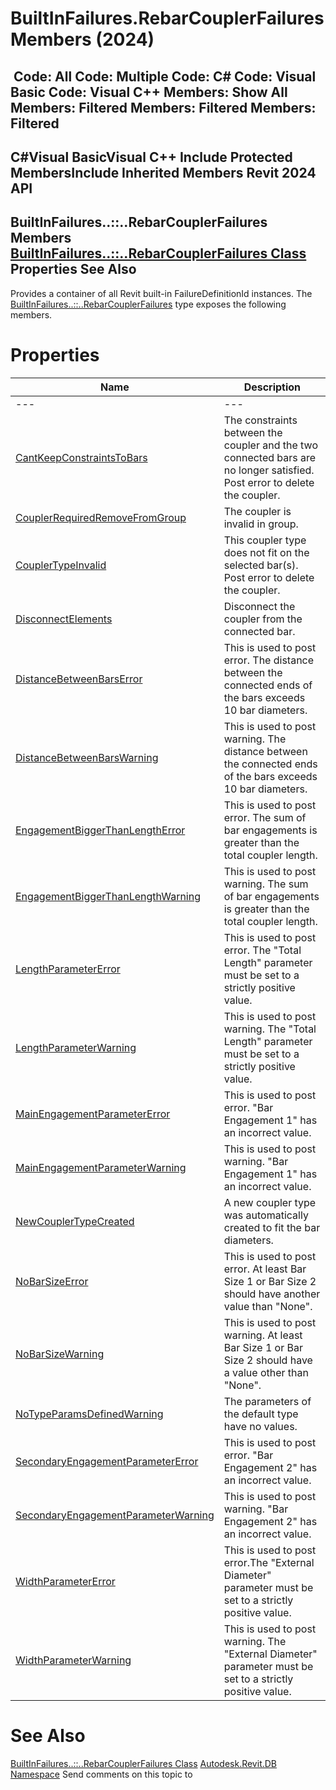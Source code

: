# BuiltInFailures.RebarCouplerFailures Members (2024)

﻿
 Code: All Code: Multiple Code: C# Code: Visual Basic Code: Visual C++  Members: Show All Members: Filtered Members: Filtered Members: Filtered   
---  
C#Visual BasicVisual C++
Include Protected MembersInclude Inherited Members
Revit 2024 API  
---  
BuiltInFailures..::..RebarCouplerFailures Members  
[BuiltInFailures..::..RebarCouplerFailures Class](f1af7139-8dc7-c6de-b703-b01eb95fdff3.md "BuiltInFailures.RebarCouplerFailures Class") Properties See Also  
---  
Provides a container of all Revit built-in FailureDefinitionId instances.
The [BuiltInFailures..::..RebarCouplerFailures](f1af7139-8dc7-c6de-b703-b01eb95fdff3.md "BuiltInFailures.RebarCouplerFailures Class") type exposes the following members.
# Properties
| Name | Description |
| --- | --- |
| --- | --- | --- |
| [CantKeepConstraintsToBars](92b1d6c6-5e03-9414-ba4f-66c9090044a2.md "CantKeepConstraintsToBars Property") | The constraints between the coupler and the two connected bars are no longer satisfied. Post error to delete the coupler. |
| [CouplerRequiredRemoveFromGroup](60730f9c-74a5-9ee9-4acc-d0f96283ee1e.md "CouplerRequiredRemoveFromGroup Property") | The coupler is invalid in group. |
| [CouplerTypeInvalid](83dffa17-a810-b1a1-927b-fd18a76aca5a.md "CouplerTypeInvalid Property") | This coupler type does not fit on the selected bar(s). Post error to delete the coupler. |
| [DisconnectElements](19dafbc8-d4b0-dc39-3242-0a37c95ec44f.md "DisconnectElements Property") | Disconnect the coupler from the connected bar. |
| [DistanceBetweenBarsError](3874401a-e754-c985-7c7d-0c48c3106257.md "DistanceBetweenBarsError Property") | This is used to post error. The distance between the connected ends of the bars exceeds 10 bar diameters. |
| [DistanceBetweenBarsWarning](91b18d1e-0df7-c438-2a0b-54c97c55524e.md "DistanceBetweenBarsWarning Property") | This is used to post warning. The distance between the connected ends of the bars exceeds 10 bar diameters. |
| [EngagementBiggerThanLengthError](2083e5fa-8920-6e91-e9d9-30973b12d409.md "EngagementBiggerThanLengthError Property") | This is used to post error. The sum of bar engagements is greater than the total coupler length. |
| [EngagementBiggerThanLengthWarning](71179097-aa4b-63e8-87a2-765ae08953aa.md "EngagementBiggerThanLengthWarning Property") | This is used to post warning. The sum of bar engagements is greater than the total coupler length. |
| [LengthParameterError](4e3f31fd-8b17-e0b7-d9a2-5637384ea803.md "LengthParameterError Property") | This is used to post error. The "Total Length" parameter must be set to a strictly positive value. |
| [LengthParameterWarning](9d841342-d2de-be3b-f034-3a5d986b8f37.md "LengthParameterWarning Property") | This is used to post warning. The "Total Length" parameter must be set to a strictly positive value. |
| [MainEngagementParameterError](d23c0c68-b464-b9d3-4385-833edd687207.md "MainEngagementParameterError Property") | This is used to post error. "Bar Engagement 1" has an incorrect value. |
| [MainEngagementParameterWarning](ad7d5a9b-c776-bfa7-ea1c-4b1a91c3f7c5.md "MainEngagementParameterWarning Property") | This is used to post warning. "Bar Engagement 1" has an incorrect value. |
| [NewCouplerTypeCreated](05633cfb-accb-a9fe-15f2-b59bc6990876.md "NewCouplerTypeCreated Property") | A new coupler type was automatically created to fit the bar diameters. |
| [NoBarSizeError](9014e174-dd82-a368-48cd-5e398c984777.md "NoBarSizeError Property") | This is used to post error. At least Bar Size 1 or Bar Size 2 should have another value than "None". |
| [NoBarSizeWarning](2dd57241-1e01-291c-52ec-1c279fbbfa2a.md "NoBarSizeWarning Property") | This is used to post warning. At least Bar Size 1 or Bar Size 2 should have a value other than "None". |
| [NoTypeParamsDefinedWarning](bdfe2f34-b502-1b60-c9cb-d89c3033ed8b.md "NoTypeParamsDefinedWarning Property") | The parameters of the default type have no values. |
| [SecondaryEngagementParameterError](2cdc39c6-5ea0-a176-4d98-b62ba650febe.md "SecondaryEngagementParameterError Property") | This is used to post error. "Bar Engagement 2" has an incorrect value. |
| [SecondaryEngagementParameterWarning](53f0a684-3415-7078-fdd0-1c9bbd0de765.md "SecondaryEngagementParameterWarning Property") | This is used to post warning. "Bar Engagement 2" has an incorrect value. |
| [WidthParameterError](3797028d-4955-c2ef-b39a-f8bb1631822a.md "WidthParameterError Property") | This is used to post error.The "External Diameter" parameter must be set to a strictly positive value. |
| [WidthParameterWarning](a7dc3a0f-981d-6d20-d687-01bc216896b2.md "WidthParameterWarning Property") | This is used to post warning. The "External Diameter" parameter must be set to a strictly positive value. |

# See Also
[BuiltInFailures..::..RebarCouplerFailures Class](f1af7139-8dc7-c6de-b703-b01eb95fdff3.md "BuiltInFailures.RebarCouplerFailures Class")
[Autodesk.Revit.DB Namespace](87546ba7-461b-c646-cbb1-2cb8f5bff8b2.md "Autodesk.Revit.DB Namespace")
Send comments on this topic to 